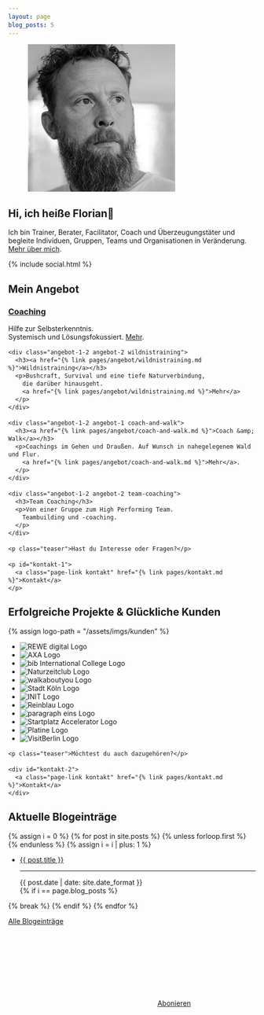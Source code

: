 ```yaml
---
layout: page
blog_posts: 5
---
```

<div id="front">
  <div id="intro">
    <figure role="group">
      <img src="/assets/imgs/florian-latzel-300x300.jpg" alt="Florian Latzel, Reinblau Teamtreffen, Mai 2017, Foto © Ronald Krentz" />
    </figure>
    <h2>Hi, ich heiße Florian👋</h2>
    <p>Ich bin Trainer, Berater, Facilitator, Coach und Überzeugungstäter
    und begleite Individuen, Gruppen, Teams und Organisationen in Veränderung.
    <a href="/ueber-mich.html">Mehr über mich</a>.
    </p>
    {% include social.html %}
  </div>

  <div id="portfolio">
    <h2>Mein Angebot</h2>
    <div class="angebot-1-2 angebot-1 coaching">
      <h3><a href="{% link pages/angebot/coaching.md  %}">Coaching</a></h3>
      <p>Hilfe zur Selbsterkenntnis.<br />Systemisch und Lösungsfokussiert. 
        <a href="{% link pages/angebot/coaching.md  %}">Mehr</a>.
      </p>
    </div>

    <div class="angebot-1-2 angebot-2 wildnistraining">
      <h3><a href="{% link pages/angebot/wildnistraining.md %}">Wildnistraining</a></h3>
      <p>Bushcraft, Survival und eine tiefe Naturverbindung,
        die darüber hinausgeht.
        <a href="{% link pages/angebot/wildnistraining.md %}">Mehr</a>
      </p>
    </div>

    <div class="angebot-1-2 angebot-1 coach-and-walk">
      <h3><a href="{% link pages/angebot/coach-and-walk.md %}">Coach &amp; Walk</a></h3>
      <p>Coachings im Gehen und Draußen. Auf Wunsch in nahegelegenem Wald und Flur.
        <a href="{% link pages/angebot/coach-and-walk.md %}">Mehr</a>.
      </p>
    </div>

    <div class="angebot-1-2 angebot-2 team-coaching">
      <h3>Team Coaching</h3>
      <p>Von einer Gruppe zum High Performing Team.
        Teambuilding und -coaching.
      </p>
    </div>

    <p class="teaser">Hast du Interesse oder Fragen?</p>

    <p id="kontakt-1">
      <a class="page-link kontakt" href="{% link pages/kontakt.md %}">Kontakt</a>
    </p>
  </div>
  
  <div id="kunden">
    <h2>Erfolgreiche Projekte &amp; Glückliche Kunden</h2>
    {% assign logo-path = "/assets/imgs/kunden" %}
    <ul class="kunden-logos">
      <li id="rewe-digital"><img src="{{ logo-path }}/rewe-digital-logo.svg" alt="REWE digital Logo" loading="lazy" /></li>
      <li id="axa"><img src="{{ logo-path }}/axa-logo.svg" alt="AXA Logo" loading="lazy" /></li>
      <li id="bib"><img src="{{ logo-path }}/bib-international-college-logo.svg" alt="bib International College Logo" loading="lazy" /></li>
      <li id="naturzeit"><img src="{{ logo-path }}/naturzeitclub-logo.webp" alt="Naturzeitclub Logo" loading="lazy" /></li>
      <li id="walkaboutyou"><img src="{{ logo-path }}/walkaboutyou-logo.webp" alt="walkaboutyou Logo" loading="lazy" /></li>
      <li id="koeln"><img src="{{ logo-path }}/stadt-koeln-logo.svg" alt="Stadt Köln Logo" loading="lazy" /></li>
      <li id="init"><img src="{{ logo-path }}/init-logo.svg" alt="INIT Logo" loading="lazy" /></li>
      <li id="reinblau"><img src="{{ logo-path }}/reinblau-logo.svg" alt="Reinblau Logo" loading="lazy" /></li>
      <li id="p1"><img src="{{ logo-path }}/paragraph-eins-logo.svg" alt="paragraph eins Logo" loading="lazy" /></li>
      <li id="startplatz"><img src="{{ logo-path }}/startplatz-accelerator-logo.png" alt="Startplatz Accelerator Logo" loading="lazy" /></li>
      <li id="paltine"><img src="{{ logo-path }}/platine-logo.png" alt="Platine Logo"  loading="lazy" /></li>
      <li id="visitberlin"><img src="{{ logo-path }}/visitberlin-logo.svg" alt="VisitBerlin Logo" loading="lazy"/></li>
    </ul>

    <p class="teaser">Möchtest du auch dazugehören?</p>
    
    <div id="kontakt-2">
      <a class="page-link kontakt" href="{% link pages/kontakt.md %}">Kontakt</a>
    </div>
  </div>

 
  <div id="blog-posts">
    <h2>Aktuelle Blogeinträge</h2>
    <div class="archiv">
  {% assign i = 0 %}
  {% for post in site.posts %}
    {% unless forloop.first %}
    </ul>
    {% endunless %}
    {% assign i = i | plus: 1 %}
    <ul>
      <li class="h-entry">
        <span class="title p-name">
          <a class="u-url" href="{{ post.url }}">{{ post.title }}</a>
        </span>
        <hr>
        <time class="dt-published" datetime="{{ post.date | date: "%Y-%m-%dT%H:%M:%S"}}">
          {{ post.date | date: site.date_format }}
        </time>
      </li>
    {% if i == page.blog_posts %}
    </ul>
      {% break %}
    {% endif %}
  {% endfor %}
    </div>
    <p class="blog-link">
      <a href="{% link pages/blog.html %}">Alle Blogeinträge</a>
    </p>
    <p class="feed-subscribe">
      <svg class="svg-icon orange">
        <use xlink:href="{{ '/assets/minima-social-icons.svg#rss' | relative_url }}"></use>
      </svg>
      <a href="{{ "/feed.xml" | relative_url }}">Abonieren</a>
    </p>
  </div>

</div>
